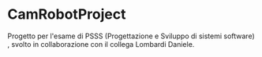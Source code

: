 # CamRobotProject
Progetto per l'esame di PSSS (Progettazione e Sviluppo di sistemi software) , svolto in collaborazione con il collega Lombardi Daniele.

